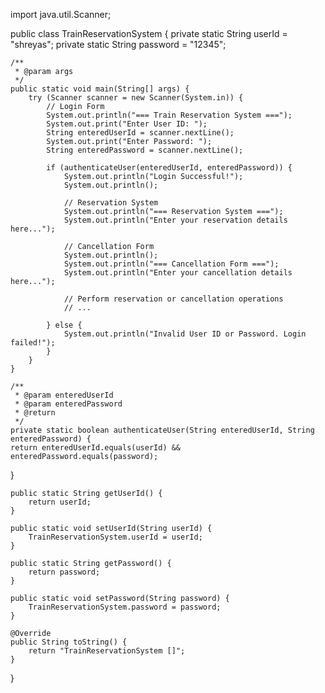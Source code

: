 import java.util.Scanner;

public class TrainReservationSystem {
    private static String userId = "shreyas";
    private static String password = "12345";

    /**
     * @param args
     */
    public static void main(String[] args) {
        try (Scanner scanner = new Scanner(System.in)) {
            // Login Form
            System.out.println("=== Train Reservation System ===");
            System.out.print("Enter User ID: ");
            String enteredUserId = scanner.nextLine();
            System.out.print("Enter Password: ");
            String enteredPassword = scanner.nextLine();

            if (authenticateUser(enteredUserId, enteredPassword)) {
                System.out.println("Login Successful!");
                System.out.println();

                // Reservation System
                System.out.println("=== Reservation System ===");
                System.out.println("Enter your reservation details here...");

                // Cancellation Form
                System.out.println();
                System.out.println("=== Cancellation Form ===");
                System.out.println("Enter your cancellation details here...");

                // Perform reservation or cancellation operations
                // ...

            } else {
                System.out.println("Invalid User ID or Password. Login failed!");
            }
        }
    }

    /**
     * @param enteredUserId
     * @param enteredPassword
     * @return
     */
    private static boolean authenticateUser(String enteredUserId, String enteredPassword) {
    return enteredUserId.equals(userId) && enteredPassword.equals(password);
}

    public static String getUserId() {
        return userId;
    }

    public static void setUserId(String userId) {
        TrainReservationSystem.userId = userId;
    }

    public static String getPassword() {
        return password;
    }

    public static void setPassword(String password) {
        TrainReservationSystem.password = password;
    }

    @Override
    public String toString() {
        return "TrainReservationSystem []";
    }
}
